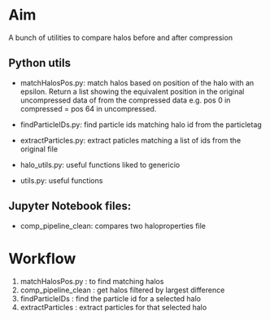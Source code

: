 # Aim
A bunch of utilities to compare halos before and after compression

## Python utils
- matchHalosPos.py: match halos based on position of the halo with an epsilon. Return a list showing the equivalent position in the original uncompressed data of from the compressed data e.g. pos 0 in compressed = pos 64 in uncompressed.
- findParticleIDs.py: find particle ids matching halo id from the particletag
- extractParticles.py: extract paticles matching a list of ids from the original file

- halo_utils.py: useful functions liked to genericio
- utils.py: useful functions

## Jupyter Notebook files:
- comp_pipeline_clean: compares two haloproperties file


# Workflow
1. matchHalosPos.py    : to find matching halos
2. comp_pipeline_clean : get halos filtered by largest difference
3. findParticleIDs     : find the particle id for a selected halo
4. extractParticles    : extract particles for that selected halo